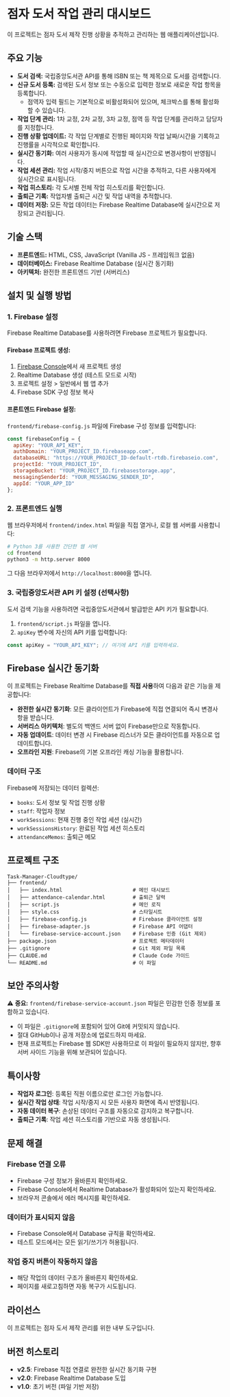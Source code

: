 # 점자 도서 작업 관리 대시보드

이 프로젝트는 점자 도서 제작 진행 상황을 추적하고 관리하는 웹 애플리케이션입니다.

## 주요 기능

- **도서 검색:** 국립중앙도서관 API를 통해 ISBN 또는 책 제목으로 도서를 검색합니다.
- **신규 도서 등록:** 검색된 도서 정보 또는 수동으로 입력한 정보로 새로운 작업 항목을 등록합니다.
  - 점역자 입력 필드는 기본적으로 비활성화되어 있으며, 체크박스를 통해 활성화할 수 있습니다.
- **작업 단계 관리:** 1차 교정, 2차 교정, 3차 교정, 점역 등 작업 단계를 관리하고 담당자를 지정합니다.
- **진행 상황 업데이트:** 각 작업 단계별로 진행된 페이지와 작업 날짜/시간을 기록하고 진행률을 시각적으로 확인합니다.
- **실시간 동기화:** 여러 사용자가 동시에 작업할 때 실시간으로 변경사항이 반영됩니다.
- **작업 세션 관리:** 작업 시작/중지 버튼으로 작업 시간을 추적하고, 다른 사용자에게 실시간으로 표시됩니다.
- **작업 히스토리:** 각 도서별 전체 작업 히스토리를 확인합니다.
- **출퇴근 기록:** 작업자별 출퇴근 시간 및 작업 내역을 추적합니다.
- **데이터 저장:** 모든 작업 데이터는 Firebase Realtime Database에 실시간으로 저장되고 관리됩니다.

## 기술 스택

- **프론트엔드:** HTML, CSS, JavaScript (Vanilla JS - 프레임워크 없음)
- **데이터베이스:** Firebase Realtime Database (실시간 동기화)
- **아키텍처:** 완전한 프론트엔드 기반 (서버리스)

## 설치 및 실행 방법

### 1. Firebase 설정

Firebase Realtime Database를 사용하려면 Firebase 프로젝트가 필요합니다.

#### Firebase 프로젝트 생성:
1. [Firebase Console](https://console.firebase.google.com/)에서 새 프로젝트 생성
2. Realtime Database 생성 (테스트 모드로 시작)
3. 프로젝트 설정 > 일반에서 웹 앱 추가
4. Firebase SDK 구성 정보 복사

#### 프론트엔드 Firebase 설정:
`frontend/firebase-config.js` 파일에 Firebase 구성 정보를 입력합니다:

```javascript
const firebaseConfig = {
  apiKey: "YOUR_API_KEY",
  authDomain: "YOUR_PROJECT_ID.firebaseapp.com",
  databaseURL: "https://YOUR_PROJECT_ID-default-rtdb.firebaseio.com",
  projectId: "YOUR_PROJECT_ID",
  storageBucket: "YOUR_PROJECT_ID.firebasestorage.app",
  messagingSenderId: "YOUR_MESSAGING_SENDER_ID",
  appId: "YOUR_APP_ID"
};
```

### 2. 프론트엔드 실행

웹 브라우저에서 `frontend/index.html` 파일을 직접 열거나, 로컬 웹 서버를 사용합니다:

```bash
# Python 3를 사용한 간단한 웹 서버
cd frontend
python3 -m http.server 8000
```

그 다음 브라우저에서 `http://localhost:8000`을 엽니다.

### 3. 국립중앙도서관 API 키 설정 (선택사항)

도서 검색 기능을 사용하려면 국립중앙도서관에서 발급받은 API 키가 필요합니다.

1. `frontend/script.js` 파일을 엽니다.
2. `apiKey` 변수에 자신의 API 키를 입력합니다:

```javascript
const apiKey = "YOUR_API_KEY"; // 여기에 API 키를 입력하세요.
```

## Firebase 실시간 동기화

이 프로젝트는 Firebase Realtime Database를 **직접 사용**하여 다음과 같은 기능을 제공합니다:

- **완전한 실시간 동기화**: 모든 클라이언트가 Firebase에 직접 연결되어 즉시 변경사항을 받습니다.
- **서버리스 아키텍처**: 별도의 백엔드 서버 없이 Firebase만으로 작동합니다.
- **자동 업데이트**: 데이터 변경 시 Firebase 리스너가 모든 클라이언트를 자동으로 업데이트합니다.
- **오프라인 지원**: Firebase의 기본 오프라인 캐싱 기능을 활용합니다.

### 데이터 구조

Firebase에 저장되는 데이터 컬렉션:
- `books`: 도서 정보 및 작업 진행 상황
- `staff`: 작업자 정보
- `workSessions`: 현재 진행 중인 작업 세션 (실시간)
- `workSessionsHistory`: 완료된 작업 세션 히스토리
- `attendanceMemos`: 출퇴근 메모

## 프로젝트 구조

```
Task-Manager-Cloudtype/
├── frontend/
│   ├── index.html                       # 메인 대시보드
│   ├── attendance-calendar.html         # 출퇴근 달력
│   ├── script.js                        # 메인 로직
│   ├── style.css                        # 스타일시트
│   ├── firebase-config.js               # Firebase 클라이언트 설정
│   ├── firebase-adapter.js              # Firebase API 어댑터
│   └── firebase-service-account.json    # Firebase 인증 (Git 제외)
├── package.json                         # 프로젝트 메타데이터
├── .gitignore                           # Git 제외 파일 목록
├── CLAUDE.md                            # Claude Code 가이드
└── README.md                            # 이 파일
```

## 보안 주의사항

⚠️ **중요:** `frontend/firebase-service-account.json` 파일은 민감한 인증 정보를 포함하고 있습니다.

- 이 파일은 `.gitignore`에 포함되어 있어 Git에 커밋되지 않습니다.
- 절대 GitHub이나 공개 저장소에 업로드하지 마세요.
- 현재 프로젝트는 Firebase 웹 SDK만 사용하므로 이 파일이 필요하지 않지만, 향후 서버 사이드 기능을 위해 보관되어 있습니다.

## 특이사항

- **작업자 로그인**: 등록된 직원 이름으로만 로그인 가능합니다.
- **실시간 작업 상태**: 작업 시작/중지 시 모든 사용자 화면에 즉시 반영됩니다.
- **자동 데이터 복구**: 손상된 데이터 구조를 자동으로 감지하고 복구합니다.
- **출퇴근 기록**: 작업 세션 히스토리를 기반으로 자동 생성됩니다.

## 문제 해결

### Firebase 연결 오류
- Firebase 구성 정보가 올바른지 확인하세요.
- Firebase Console에서 Realtime Database가 활성화되어 있는지 확인하세요.
- 브라우저 콘솔에서 에러 메시지를 확인하세요.

### 데이터가 표시되지 않음
- Firebase Console에서 Database 규칙을 확인하세요.
- 테스트 모드에서는 모든 읽기/쓰기가 허용됩니다.

### 작업 중지 버튼이 작동하지 않음
- 해당 작업의 데이터 구조가 올바른지 확인하세요.
- 페이지를 새로고침하면 자동 복구가 시도됩니다.

## 라이선스

이 프로젝트는 점자 도서 제작 관리를 위한 내부 도구입니다.

## 버전 히스토리

- **v2.5**: Firebase 직접 연결로 완전한 실시간 동기화 구현
- **v2.0**: Firebase Realtime Database 도입
- **v1.0**: 초기 버전 (파일 기반 저장)
